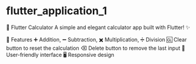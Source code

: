 # flutter_application_1

🧮 Flutter Calculator
A simple and elegant calculator app built with Flutter! ✨

🚀 Features
➕ Addition, ➖ Subtraction, ✖️ Multiplication, ➗ Division
🆑 Clear button to reset the calculation
⌫ Delete button to remove the last input
📱 User-friendly interface
🖥️ Responsive design
